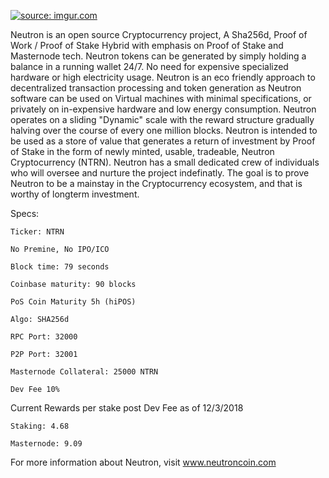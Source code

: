 <a href="https://imgur.com/VT3YPxL"><img src="https://i.imgur.com/VT3YPxL.jpg" title="source: imgur.com" /></a>

Neutron is an open source Cryptocurrency project, A Sha256d, Proof of Work / Proof of Stake Hybrid with emphasis on Proof of Stake and Masternode tech. Neutron tokens can be generated by simply holding a balance in a running wallet 24/7. No need for expensive specialized hardware or high electricity usage. Neutron is an eco friendly approach to decentralized transaction processing and token generation as Neutron software can be used on Virtual machines with minimal specifications, or privately on in-expensive hardware and low energy consumption. Neutron operates on a sliding "Dynamic" scale with the reward structure gradually halving over the course of every one million blocks. Neutron is intended to be used as a store of value that generates a return of investment by Proof of Stake in the form of newly minted, usable, tradeable, Neutron Cryptocurrency (NTRN). Neutron has a small dedicated crew of individuals who will oversee and nurture the project indefinatly. The goal is to prove Neutron to be a mainstay in the Cryptocurrency ecosystem, and that is worthy of longterm investment. 


Specs:
        

	Ticker: NTRN
	
	No Premine, No IPO/ICO

	Block time: 79 seconds

	Coinbase maturity: 90 blocks

	PoS Coin Maturity 5h (hiPOS)

	Algo: SHA256d

	RPC Port: 32000

	P2P Port: 32001
	
	Masternode Collateral: 25000 NTRN
	
	Dev Fee 10%


Current Rewards per stake post Dev Fee as of 12/3/2018

	Staking: 4.68
	
	Masternode: 9.09 
	

For more information about Neutron, visit www.neutroncoin.com
